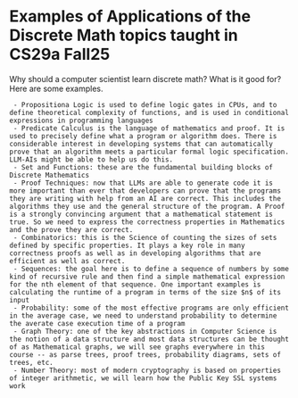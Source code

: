 # Examples of Applications of the Discrete Math topics taught in CS29a Fall25

Why should a computer scientist learn discrete math? What is it good for?
Here are some examples.

     - Propositiona Logic is used to define logic gates in CPUs, and to define theoretical complexity of functions, and is used in conditional expressions in programming languages
     - Predicate Calculus is the language of mathematics and proof. It is used to precisely define what a program or algorithm does. There is considerable interest in developing systems that can automatically prove that an algorithm meets a particular formal logic specification. LLM-AIs might be able to help us do this.
     - Set and Functions: these are the fundamental building blocks of Discrete Mathematics
     - Proof Techniques: now that LLMs are able to generate code it is more important than ever that developers can prove that the programs they are writing with help from an AI are correct. This includes the algorithms they use and the general structure of the program. A Proof is a strongly convincing argument that a mathematical statement is true. So we need to express the correctness properties in Mathematics and the prove they are correct.
     - Combinatorics: this is the Science of counting the sizes of sets defined by specific properties. It plays a key role in many correctness proofs as well as in developing algorithms that are efficient as well as correct.
     - Sequences: the goal here is to define a sequence of numbers by some kind of recursive rule and then find a simple mathematical expression for the nth element of that sequence. One important examples is calculating the runtime of a program in terms of the size $n$ of its input
     - Probability: some of the most effective programs are only efficient in the average case, we need to understand probability to determine the averate case execution time of a program
     - Graph Theory: one of the key abstractions in Computer Science is the notion of a data structure and most data structures can be thought of as Mathematical graphs, we will see graphs everywhere in this course -- as parse trees, proof trees, probability diagrams, sets of trees, etc.
     - Number Theory: most of modern cryptography is based on properties of integer arithmetic, we will learn how the Public Key SSL systems work
